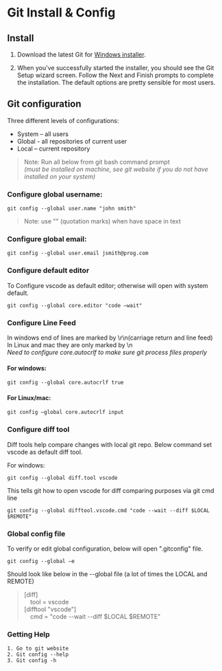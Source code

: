 # Git Install & Config

## Install

1. Download the latest Git for [Windows installer](https://git-scm.com/download/win).

2. When you've successfully started the installer, you should see the Git Setup wizard screen. Follow the Next and Finish prompts to complete the installation. The default options are pretty sensible for most users.


## Git configuration

Three different levels of configurations:  
- System – all users
- Global -  all repositories of current user
- Local – current repository

> Note: Run all below from git bash command prompt  
> *(must be installed on machine, see git website if you do not have installed on your system)*

### Configure global username:

``` 
git config --global user.name "john smith"
```

> Note: use "" (quotation marks)  when have space in text

### Configure global email:

```
git config --global user.email jsmith@prog.com
```

### Configure default editor

To Configure vscode as default editor; otherwise will open with system default.  
```
git config --global core.editor "code –wait"
```

### Configure Line Feed 

In windows end of lines are marked by \r\n(carriage return and line feed)  
In Linux and mac they are only marked by \n  
*Need to configure core.autocrlf to make sure git process files properly*

#### For windows:  

```
git config --global core.autocrlf true
```

#### For Linux/mac:  

```
git config –global core.autocrlf input
``` 


### Configure diff tool

Diff tools help compare changes with local git repo. Below command set vscode as default diff tool.

For windows:  

```
git config --global diff.tool vscode
```

This tells git how to open vscode for diff comparing purposes via git cmd line  

```
git config --global difftool.vscode.cmd "code --wait --diff $LOCAL $REMOTE"
```


### Global config file

To verify or edit global configuration, below will open ".gitconfig" file.  

```
git config --global –e
```

Should look like below in the --global file (a lot of times the LOCAL and REMOTE)


> [diff]  
> &emsp;tool = vscode  
> [difftool "vscode"]  
> &emsp;cmd = "code --wait --diff $LOCAL $REMOTE"  


### Getting Help

	1. Go to git website
	2. Git config --help
	3. Git config -h
